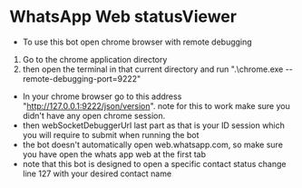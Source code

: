 ﻿# WhatsApp Web statusViewer

- To use this bot open chrome browser with remote debugging
1. Go to the chrome application directory
2. then open the terminal in that current directory and run ".\chrome.exe --remote-debugging-port=9222"
- In your chrome browser go to this address "http://127.0.0.1:9222/json/version". note for this to work make sure you didn't have any open chrome session.
- then webSocketDebuggerUrl last part as that is your ID session which you will require to submit when running the bot
- the bot doesn't automatically open web.whatsapp.com, so make sure you have open the whats app web at the first tab
- note that this bot is designed to open a specific contact status change line 127 with your desired contact name



